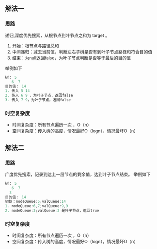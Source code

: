 ## 解法一
### 思路
递归,深度优先搜索，从根节点到叶节点之和为 target 。
1. 开始：根节点与路径总和
2. 中间递归：减去当前值，判断左右子树是否有到叶子节点路径和符合目的值
3. 结束：为null返回false，为叶子节点判断是否等于最后的目的值

举例如下
```java
树： 5
   6  7
目的值： 14
1. 传入 5 14
2. 传入 6 9 ，为叶子节点，返回false
3. 传入 7 9，为叶子节点，返回false
```
### 时空复杂度
- 时间复杂度：所有节点遍历一次 ，O（n）
- 空间复杂度：传入树的高度，情况最好O（logn），情况最坏O（n）
## 解法二
### 思路
广度优先搜索，记录到达上一层节点的剩余值，达到叶子节点结束。
举例如下
```java
树： 5
   6  7
  3
目的值： 14
初始：nodeQueue:5;valQueue:14
1. nodeQueue:6,7;valQueue:9,9
2. nodeQueue:3;valQueue:3 是叶子节点，返回true
```
### 时空复杂度
- 时间复杂度：所有节点遍历一次 ，O（n）
- 空间复杂度：传入树的高度，情况最好O（logn），情况最坏O（n）